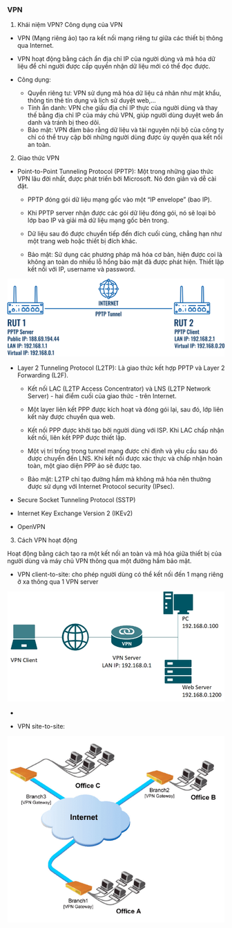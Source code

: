 ### VPN

1. Khái niệm VPN? Công dụng của VPN

+ VPN (Mạng riêng ảo) tạo ra kết nối mạng riêng tư giữa các thiết bị thông qua Internet.

+ VPN hoạt động bằng cách ẩn địa chỉ IP của người dùng và mã hóa dữ liệu để chỉ người được cấp quyền nhận dữ liệu mới có thể đọc được.

+ Công dụng:

  - Quyền riêng tư: VPN sử dụng mã hóa dữ liệu cá nhân như mật khẩu, thông tin thẻ tín dụng và lịch sử duyệt web,...
  - Tính ẩn danh: VPN che giấu địa chỉ IP thực của người dùng và thay thế bằng địa chỉ IP của máy chủ VPN, giúp người dùng duyệt web ẩn danh và tránh bị theo dõi.
  - Bảo mật: VPN đảm bảo rằng dữ liệu và tài nguyên nội bộ của công ty chỉ có thể truy cập bởi những người dùng được ủy quyền qua kết nối an toàn.

2. Giao thức VPN

+ Point-to-Point Tunneling Protocol (PPTP): Một trong những giao thức VPN lâu đời nhất, được phát triển bởi Microsoft. Nó đơn giản và dễ cài đặt.
  - PPTP đóng gói dữ liệu mạng gốc vào một “IP envelope” (bao IP).
  - Khi PPTP server nhận được các gói dữ liệu đóng gói, nó sẽ loại bỏ lớp bao IP và giải mã dữ liệu mạng gốc bên trong.
  - Dữ liệu sau đó được chuyển tiếp đến đích cuối cùng, chẳng hạn như một trang web hoặc thiết bị đích khác.

  - Bảo mật: Sử dụng các phương pháp mã hóa cơ bản, hiện được coi là không an toàn do nhiều lỗ hổng bảo mật đã được phát hiện. Thiết lập kết nối với IP, username và password.
  

![point to point tunneling](pictures/pptp.png)

+ Layer 2 Tunneling Protocol (L2TP): Là giao thức kết hợp PPTP và Layer 2 Forwarding (L2F). 

  - Kết nối LAC (L2TP Access Concentrator) và LNS (L2TP Network Server) - hai điểm cuối của giao thức - trên Internet.
  - Một layer liên kết PPP được kích hoạt và đóng gói lại, sau đó, lớp liên kết này được chuyển qua web.
  - Kết nối PPP được khởi tạo bởi người dùng với ISP. Khi LAC chấp nhận kết nối, liên kết PPP được thiết lập.
  - Một vị trí trống trong tunnel mạng được chỉ định và yêu cầu sau đó được chuyển đến LNS. Khi kết nối được xác thực và chấp nhận hoàn toàn, một giao diện PPP ảo sẽ được tạo.

  - Bảo mật: L2TP chỉ tạo đường hầm mà không mã hóa nên thường được sử dụng với Internet Protocol security (IPsec).
+ Secure Socket Tunneling Protocol (SSTP)
+ Internet Key Exchange Version 2 (IKEv2)
+ OpenVPN

3. Cách VPN hoạt động

Hoạt động bằng cách tạo ra một kết nối an toàn và mã hóa giữa thiết bị của người dùng và máy chủ VPN thông qua một đường hầm bảo mật.



+ VPN client-to-site: cho phép người dùng có thể kết nối đến 1 mạng riêng ở xa thông qua 1 VPN server

![client to site](pictures/client-to-site.png)

  - 
+ VPN site-to-site:

![site to site](pictures/site2site-help.png)
